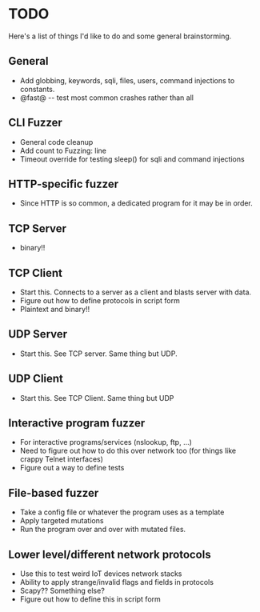# TODO

Here's a list of things I'd like to do and some general brainstorming.

## General
- Add globbing, keywords, sqli, files, users, command injections to constants.
- @fast@ -- test most common crashes rather than all

## CLI Fuzzer
- General code cleanup
- Add count to Fuzzing: line
- Timeout override for testing sleep() for sqli and command injections

## HTTP-specific fuzzer
- Since HTTP is so common, a dedicated program for it may be in order.

## TCP Server
- binary!!

## TCP Client
- Start this. Connects to a server as a client and blasts server with data.
- Figure out how to define protocols in script form
- Plaintext and binary!!

## UDP Server
- Start this. See TCP server. Same thing but UDP.

## UDP Client
- Start this. See TCP Client. Same thing but UDP

## Interactive program fuzzer
- For interactive programs/services (nslookup, ftp, ...)
- Need to figure out how to do this over network too (for things like crappy
  Telnet interfaces)
- Figure out a way to define tests

## File-based fuzzer
- Take a config file or whatever the program uses as a template
- Apply targeted mutations
- Run the program over and over with mutated files.

## Lower level/different network protocols
- Use this to test weird IoT devices network stacks
- Ability to apply strange/invalid flags and fields in protocols
- Scapy?? Something else?
- Figure out how to define this in script form
